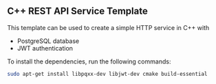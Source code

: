 ## C++ REST API Service Template

This template can be used to create a simple HTTP service in C++ with
- PostgreSQL database
- JWT authentication

To install the dependencies, run the following commands:
```bash
sudo apt-get install libpqxx-dev libjwt-dev cmake build-essential
```